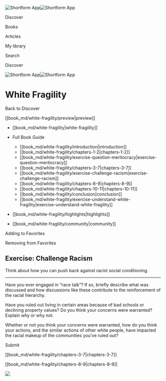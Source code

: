 ![Shortform App](/img/logo.36a2399e.svg)![Shortform App](/img/logo-dark.70c1b072.svg)

Discover

Books

Articles

My library

Search

Discover

![Shortform App](/img/logo.36a2399e.svg)![Shortform App](/img/logo-dark.70c1b072.svg)

# White Fragility

Back to Discover

[[book_md/white-fragility/preview|preview]]

  * [[book_md/white-fragility|white-fragility]]
  * Full Book Guide

    * [[book_md/white-fragility/introduction|introduction]]
    * [[book_md/white-fragility/chapters-1-2|chapters-1-2]]
    * [[book_md/white-fragility/exercise-question-meritocracy|exercise-question-meritocracy]]
    * [[book_md/white-fragility/chapters-3-7|chapters-3-7]]
    * [[book_md/white-fragility/exercise-challenge-racism|exercise-challenge-racism]]
    * [[book_md/white-fragility/chapters-8-9|chapters-8-9]]
    * [[book_md/white-fragility/chapters-10-11|chapters-10-11]]
    * [[book_md/white-fragility/conclusion|conclusion]]
    * [[book_md/white-fragility/exercise-understand-white-fragility|exercise-understand-white-fragility]]
  * [[book_md/white-fragility/highlights|highlights]]
  * [[book_md/white-fragility/community|community]]



Adding to Favorites 

Removing from Favorites 

## Exercise: Challenge Racism

Think about how you can push back against racist social conditioning.

* * *

Have you ever engaged in “race talk”? If so, briefly describe what was discussed and how discussions like these contribute to the reinforcement of the racial hierarchy.

Have you ruled out living in certain areas because of bad schools or declining property values? Do you think your concerns were warranted? Explain why or why not.

Whether or not you think your concerns were warranted, how do you think your actions, and the similar actions of other white people, have impacted the racial makeup of the communities you've ruled out?

Submit 

[[book_md/white-fragility/chapters-3-7|chapters-3-7]]

[[book_md/white-fragility/chapters-8-9|chapters-8-9]]

![](https://bat.bing.com/action/0?ti=56018282&Ver=2&mid=b45a113d-3a6b-4b05-9d1d-aaff61c7da98&sid=72e6e650642c11eeb2dd2161d176fe8d&vid=72e70890642c11eeb72d79fe7b6df2c6&vids=0&msclkid=N&pi=0&lg=en-US&sw=800&sh=600&sc=24&nwd=1&tl=Shortform%20%7C%20Book&p=https%3A%2F%2Fwww.shortform.com%2Fapp%2Fbook%2Fwhite-fragility%2Fexercise-challenge-racism&r=&lt=1081&evt=pageLoad&sv=1&rn=518310)
